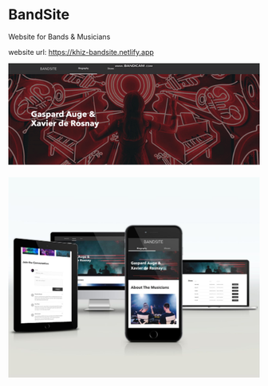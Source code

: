 # BandSite
Website for Bands & Musicians

website url: https://khiz-bandsite.netlify.app

![Run example](/bandsite.gif)

![Run example](/bandsite.jpg)
